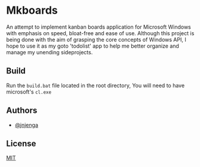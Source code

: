 
# Mkboards 

An attempt to implement kanban boards application for Microsoft Windows with emphasis on speed, bloat-free and ease of use.
Although this project is being done with the aim of grasping the core concepts of Windows API, I hope to use it as my goto 'todolist' app to help me better organize and manage my unending sideprojects.

## Build 

Run the `build.bat` file located in the root directory, You will need to have microsoft's `cl.exe`


## Authors

- [@jnjenga](https://www.github.com/jnjenga)

  
## License

[MIT](https://choosealicense.com/licenses/mit/)

